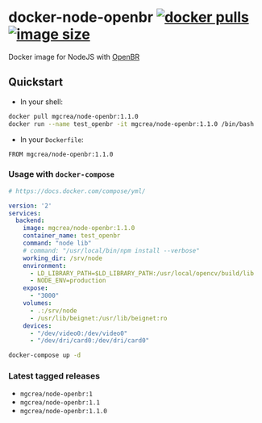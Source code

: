 # docker-node-openbr [![docker pulls](https://img.shields.io/docker/pulls/mgcrea/node-openbr.svg)](https://registry.hub.docker.com/u/mgcrea/node-openbr/) [![image size](https://img.shields.io/imagelayers/image-size/mgcrea/node-openbr/latest.svg)](https://imagelayers.io/?images=mgcrea%2Fnode-openbr:latest)

Docker image for NodeJS with [OpenBR](http://openbiometrics.org/)

## Quickstart

- In your shell:

```sh
docker pull mgcrea/node-openbr:1.1.0
docker run --name test_openbr -it mgcrea/node-openbr:1.1.0 /bin/bash
```

- In your `Dockerfile`:

```
FROM mgcrea/node-openbr:1.1.0
```

### Usage with `docker-compose`

```yaml
# https://docs.docker.com/compose/yml/

version: '2'
services:
  backend:
    image: mgcrea/node-openbr:1.1.0
    container_name: test_openbr
    command: "node lib"
    # command: "/usr/local/bin/npm install --verbose"
    working_dir: /srv/node
    environment:
      - LD_LIBRARY_PATH=$LD_LIBRARY_PATH:/usr/local/opencv/build/lib
      - NODE_ENV=production
    expose:
      - "3000"
    volumes:
      - .:/srv/node
      - /usr/lib/beignet:/usr/lib/beignet:ro
    devices:
      - "/dev/video0:/dev/video0"
      - "/dev/dri/card0:/dev/dri/card0"
```

```sh
docker-compose up -d
```


### Latest tagged releases

- `mgcrea/node-openbr:1`
- `mgcrea/node-openbr:1.1`
- `mgcrea/node-openbr:1.1.0`
